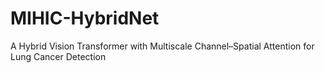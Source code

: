 # MIHIC-HybridNet
A Hybrid Vision Transformer with Multiscale Channel–Spatial Attention for Lung Cancer Detection
